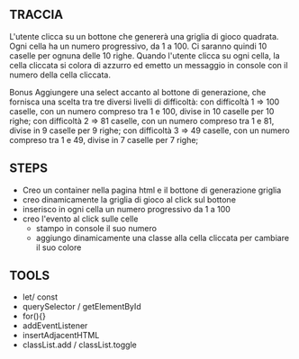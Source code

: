 ## TRACCIA

L'utente clicca su un bottone che genererà una griglia di gioco quadrata.
Ogni cella ha un numero progressivo, da 1 a 100.
Ci saranno quindi 10 caselle per ognuna delle 10 righe.
Quando l'utente clicca su ogni cella, la cella cliccata si colora di azzurro ed emetto un messaggio in console con il numero della cella cliccata.

Bonus
Aggiungere una select accanto al bottone di generazione, che fornisca una scelta tra tre diversi livelli di difficoltà:
con difficoltà 1 => 100 caselle, con un numero compreso tra 1 e 100, divise in 10 caselle per 10 righe;
con difficoltà 2 => 81 caselle, con un numero compreso tra 1 e 81, divise in 9 caselle per 9 righe;
con difficoltà 3 => 49 caselle, con un numero compreso tra 1 e 49, divise in 7 caselle per 7 righe;     

## STEPS
- Creo un container nella pagina html e il bottone di generazione griglia
- creo dinamicamente la griglia di gioco al click sul bottone
- inserisco in ogni cella un numero progressivo da 1 a 100
- creo l'evento al click sulle celle 
    - stampo in console il suo numero
    - aggiungo dinamicamente una classe alla cella cliccata per cambiare il suo colore

## TOOLS
- let/ const
- querySelector / getElementById
- for(){}
- addEventListener
- insertAdjacentHTML
- classList.add / classList.toggle